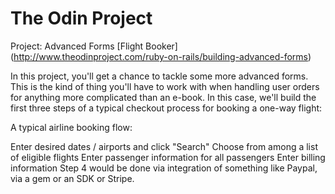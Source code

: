 # The Odin Project
Project: Advanced Forms
[Flight Booker] (http://www.theodinproject.com/ruby-on-rails/building-advanced-forms)

In this project, you'll get a chance to tackle some more advanced forms. This is the kind of thing you'll have to work with when handling user orders for anything more complicated than an e-book. In this case, we'll build the first three steps of a typical checkout process for booking a one-way flight:

A typical airline booking flow:

Enter desired dates / airports and click "Search"
Choose from among a list of eligible flights
Enter passenger information for all passengers
Enter billing information
Step 4 would be done via integration of something like Paypal, via a gem or an SDK or Stripe.